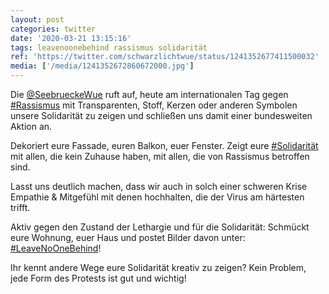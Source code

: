 ```yaml
---
layout: post
categories: twitter
date: '2020-03-21 13:15:16'
tags: leavenoonebehind rassismus solidarität
ref: 'https://twitter.com/schwarzlichtwue/status/1241352677411500032'
media: ['/media/1241352672860672000.jpg']
---
```

Die [@SeebrueckeWue](https://twitter.com/SeebrueckeWue) ruft auf, heute am internationalen Tag gegen [#Rassismus](/t/rassismus) mit Transparenten, Stoff, Kerzen oder anderen Symbolen unsere Solidarität zu zeigen und schließen uns damit einer bundesweiten Aktion an. 

Dekoriert eure Fassade, euren Balkon, euer Fenster. Zeigt eure [#Solidarität](/t/solidarität) mit allen, die kein Zuhause haben, mit allen, die von Rassismus betroffen sind.

Lasst uns deutlich machen, dass wir auch in solch einer schweren Krise Empathie &amp; Mitgefühl mit denen hochhalten, die der Virus am härtesten trifft.

Aktiv gegen den Zustand der Lethargie und für die Solidarität: Schmückt eure Wohnung, euer Haus und postet Bilder davon unter: [#LeaveNoOneBehind](/t/leavenoonebehind)!

Ihr kennt andere Wege eure Solidarität kreativ zu zeigen? Kein Problem, jede Form des Protests ist gut und wichtig!
